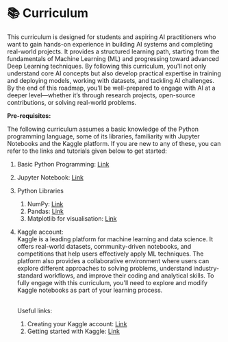 # 📚 Curriculum

This curriculum is designed for students and aspiring AI practitioners who want to gain hands-on experience in building AI systems and completing real-world projects. It provides a structured learning path, starting from the fundamentals of Machine Learning (ML) and progressing toward advanced Deep Learning techniques. By following this curriculum, you'll not only understand core AI concepts but also develop practical expertise in training and deploying models, working with datasets, and tackling AI challenges. By the end of this roadmap, you’ll be well-prepared to engage with AI at a deeper level—whether it’s through research projects, open-source contributions, or solving real-world problems.



**Pre-requisites:**

The following curriculum assumes a basic knowledge of the Python programming language, some of its libraries, familiarity with Jupyter Notebooks and the Kaggle platform. If you are new to any of these, you can refer to the links and tutorials given below to get started:

1. Basic Python Programming: [Link](https://mlbookcamp.com/article/python)
2. Jupyter Notebook: [Link](https://www.dataquest.io/blog/jupyter-notebook-tutorial/)
3. Python Libraries
   1. NumPy: [Link](https://mlbookcamp.com/article/numpy)
   2. Pandas: [Link](https://pandas.pydata.org/docs/user_guide/10min.html)
   3. Matplotlib for visualisation: [Link](https://matplotlib.org/stable/tutorials/pyplot.html#sphx-glr-tutorials-pyplot-py)
4.  Kaggle account:\
    Kaggle is a leading platform for machine learning and data science. It offers real-world datasets, community-driven notebooks, and competitions that help users effectively apply ML techniques. The platform also provides a collaborative environment where users can explore different approaches to solving problems, understand industry-standard workflows, and improve their coding and analytical skills. To fully engage with this curriculum, you'll need to explore and modify Kaggle notebooks as part of your learning process.

    \
    Useful links:

    1. Creating your Kaggle account: [Link](https://www.kaggle.com/account/login?phase=startRegisterTab\&returnUrl=%2F)
    2. Getting started with Kaggle: [Link](https://www.kaggle.com/code/alexisbcook/getting-started-with-kaggle)



